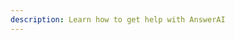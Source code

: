 ```yaml
---
description: Learn how to get help with AnswerAI
---
```


<!-- TODO: Add getting help guide -->
